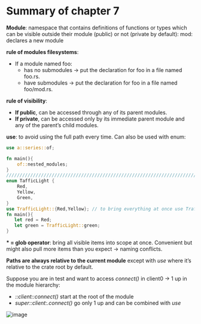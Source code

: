# Summary of chapter 7
**Module**: namespace that contains definitions of functions or types which can be visible outside their module (public) or not (private by default): mod: declares a new module 

**rule of modules filesystems**:
-	If a module named foo:
    - has no submodules -> put the declaration for foo in a file named foo.rs.
    - have submodules    -> put the declaration for foo in a file named foo/mod.rs.

**rule of visibility**: 
-	**If public**, can be accessed through any of its parent modules.
-	**If private**, can be accessed only by its immediate parent module and any of the parent’s child modules.

**use**: to avoid using the full path every time. Can also be used with enum:
```rust
use a::series::of;

fn main(){
    of::nested_modules;
}
///////////////////////////////////////////////////////////////////////
enum TafficLight {
    Red,
    Yellow,
    Green,
}
use TrafficLight::{Red,Yellow}; // to bring everything at once use TrafficLight::*
fn main(){
   let red = Red;
   let green = TrafficLight::green;
}
```

**\* = glob operator**: bring all visible items into scope at once. Convenient but might also pull more items than you expect -> naming conflicts.

**Paths are always relative to the current module** except with _use_ where it’s relative to the crate root by default.

Suppose you are in test and want to access _connect()_ in client0 -> 1 up in the module hierarchy:
- _::client::connect()_ start at the root of the module
- _super::client:.connect()_ go only 1 up and can be combined with _use_

![image](https://user-images.githubusercontent.com/61462365/226268113-1383f420-15ed-4207-8bad-431296ae3cee.png)

